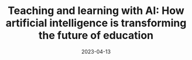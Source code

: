 ---
title: "Teaching and learning with AI: How artificial intelligence is transforming the future of education"
collection: publications
permalink: /publication/2023-XRDS
date: 2023-04-13
venue: 'XRDS: Crossroads, The ACM Magazine for Students'
paperurl: 'http://aadair3.github.io/files/papers/2023-XRDS.pdf'
link: 'https://doi.org/10.1145/3589252'
citation: 'Adair, A. (2023). Teaching and learning with AI: How artificial intelligence is transforming the future of education. <i>XRDS: Crossroads, The ACM Magazine for Students, 29</i>(3), 7-9.'
tags: [Magazine Articles]
---